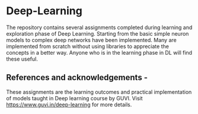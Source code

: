 # Deep-Learning
The repository contains several assignments completed during learning and exploration phase of Deep Learning. Starting from the basic simple neuron models to complex deep networks
have been implemented. Many are implemented from scratch without using libraries to appreciate the concepts in a better way. Anyone who is in the learning phase in DL will find
these useful.

## References and acknowledgements - 
These assignments are the learning outcomes and practical implementation of models taught in Deep learning course by GUVI. Visit https://www.guvi.in/deep-learning for more details.
